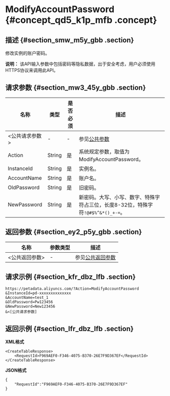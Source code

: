 # ModifyAccountPassword {#concept_qd5_k1p_mfb .concept}

## 描述 {#section_smw_m5y_gbb .section}

修改实例的账户密码。

**说明：** 该API输入参数中包括密码等隐私数据，出于安全考虑，用户必须使用HTTPS协议来调用此API。

## 请求参数 {#section_mw3_45y_gbb .section}

|名称|类型|是否必须|描述|
|--|--|----|--|
|<公共请求参数\>|-|-|参见[公共参数](cn.zh-CN/API参考/公共参数.md#)|
|Action|String|是|系统规定参数，取值为ModifyAccountPassword。|
|InstanceId|String|是|实例名。|
|AccountName|String|是|账户名。|
|OldPassword|String|是|旧密码。|
|NewPassword|String|是|新密码。大写、小写、数字、特殊字符占三位，长度8-32位，特殊字符`!@#$%^&*()_+-=`。|

## 返回参数 {#section_ey2_p5y_gbb .section}

|名称|参数类型|描述|
|--|----|--|
|<公共返回参数\>|-|参见[公共返回参数](cn.zh-CN/API参考/公共参数.md#section_hs4_m3y_gbb)|

## 请求示例 {#section_kfr_dbz_lfb .section}

```
https://petadata.aliyuncs.com/?Action=ModifyAccountPassword
&InstanceId=pd-xxxxxxxxxxxxxx
&AccountName=test_1
&OldPassword=Pw123456
&NewPassword=New123456
&<[公共请求参数]
```

## 返回示例 {#section_lfr_dbz_lfb .section}

**XML格式**

```
<CreateTableResponse>  
    <RequestId>F969AEF0-F346-4075-B370-26E7F9D367EF</RequestId>
</CreateTableResponse>
```

**JSON格式**

```
{
    "RequestId":"F969AEF0-F346-4075-B370-26E7F9D367EF"
}
```

